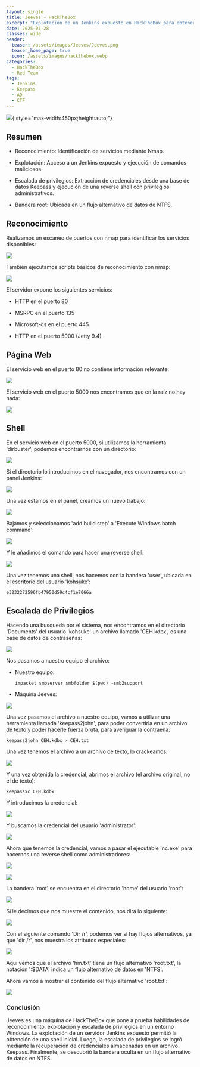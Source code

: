 ```yaml
---
layout: single
title: Jeeves - HackTheBox
excerpt: "Explotación de un Jenkins expuesto en HackTheBox para obtener acceso inicial, escalada de privilegios con credenciales extraídas de una base de datos Keepass y recuperación de la bandera root oculta en un flujo alternativo de datos en NTFS"
date: 2025-03-28
classes: wide
header:
  teaser: /assets/images/Jeeves/Jeeves.png
  teaser_home_page: true
  icon: /assets/images/hackthebox.webp
categories:
  - HackTheBox
  - Red Team
tags:  
  - Jenkins
  - Keepass
  - AD
  - CTF
---
```


![](/assets/images/Jeeves/Jeeves.png){:style="max-width:450px;height:auto;"}

## Resumen

- Reconocimiento: Identificación de servicios mediante Nmap.

- Explotación: Acceso a un Jenkins expuesto y ejecución de comandos maliciosos.

- Escalada de privilegios: Extracción de credenciales desde una base de datos Keepass y ejecución de una reverse shell con privilegios administrativos.

- Bandera root: Ubicada en un flujo alternativo de datos de NTFS.

## Reconocimiento

Realizamos un escaneo de puertos con nmap para identificar los servicios disponibles:

![](/assets/images/Jeeves/Reconocimiento-Puertos.png)

También ejecutamos scripts básicos de reconocimiento con nmap:

![](/assets/images/Jeeves/Reconocimiento-Puertos-Scripts.png)

El servidor expone los siguientes servicios:

- HTTP en el puerto 80

- MSRPC en el puerto 135

- Microsoft-ds en el puerto 445

- HTTP en el puerto 5000 (Jetty 9.4)

## Página Web

El servicio web en el puerto 80 no contiene información relevante:

![](/assets/images/Jeeves/Web-80.png)

El servicio web en el puerto 5000 nos encontramos que en la raíz no hay nada:

![](/assets/images/Jeeves/Web-Root.png)

## Shell

En el servicio web en el puerto 5000, si utilizamos la herramienta 'dirbuster', podemos encontrarnos con un directorio:

![](/assets/images/Jeeves/Dirb.png)

Si el directorio lo introducimos en el navegador, nos encontramos con un panel Jenkins:

![](/assets/images/Jeeves/Jenkins-Panel.png)

Una vez estamos en el panel, creamos un nuevo trabajo:

![](/assets/images/Jeeves/Create-New-Job.png)

Bajamos y seleccionamos 'add build step' a 'Execute Windows batch command':

![](/assets/images/Jeeves/Create-New-Job-2.png)

Y le añadimos el comando para hacer una reverse shell:

![](/assets/images/Jeeves/Create-New-Job-Shell.webp)

Una vez tenemos una shell, nos hacemos con la bandera 'user', ubicada en el escritorio del usuario 'kohsuke':

    e3232272596fb47950d59c4cf1e7066a

## Escalada de Privilegios

Hacendo una busqueda por el sistema, nos encontramos en el directorio 'Documents' del usuario 'kohsuke' un archivo llamado 'CEH.kdbx', es una base de datos de contraseñas:

![](/assets/images/Jeeves/File-DB-Pass.png)

Nos pasamos a nuestro equipo el archivo:

- Nuestro equipo:

    ```impacket smbserver smbfolder $(pwd) -smb2support```

- Máquina Jeeves:

![](/assets/images/Jeeves/Copy-File.png)

Una vez pasamos el archivo a nuestro equipo, vamos a utilizar una herramienta llamada 'keepass2john', para poder convertirla en un archivo de texto y poder hacerle fuerza bruta, para averiguar la contraeña:

    keepass2john CEH.kdbx > CEH.txt

Una vez tenemos el archivo a un archivo de texto, lo crackeamos:

![](/assets/images/Jeeves/Crack-File.png)

Y una vez obtenida la credencial, abrimos el archivo (el archivo original, no el de texto):

    keepassxc CEH.kdbx

Y introducimos la credencial:

![](/assets/images/Jeeves/Login-DB.png)

Y buscamos la credencial del usuario 'administrator':

![](/assets/images/Jeeves/Credential-AD.png)

Ahora que tenemos la credencial, vamos a pasar el ejecutable 'nc.exe' para hacernos una reverse shell como administradores:

![](/assets/images/Jeeves/NC-Shell.png)

![](/assets/images/Jeeves/AD-Rev-Shell.png)

La bandera 'root' se encuentra en el directorio 'home' del usuario 'root':

![](/assets/images/Jeeves/Dir-Flag.png)

Si le decimos que nos muestre el contenido, nos dirá lo siguiente:

![](/assets/images/Jeeves/Dir-Flag-Content.png)

Con el siguiente comando 'Dir /r', podemos ver si hay flujos alternativos, ya que 'dir /r', nos muestra los atributos especiales:

![](/assets/images/Jeeves/Dir-Hide-Flag-Content.png)

Aqui vemos que el archivo 'hm.txt' tiene un flujo alternativo 'root.txt', la notación ':$DATA' indica un flujo alternativo de datos en 'NTFS'.

Ahora vamos a mostrar el contenido del flujo alternativo 'root.txt':

![](/assets/images/Jeeves/Root-Flag.png)

### Conclusión

Jeeves es una máquina de HackTheBox que pone a prueba habilidades de reconocimiento, explotación y escalada de privilegios en un entorno Windows. La explotación de un servidor Jenkins expuesto permitió la obtención de una shell inicial. Luego, la escalada de privilegios se logró mediante la recuperación de credenciales almacenadas en un archivo Keepass. Finalmente, se descubrió la bandera oculta en un flujo alternativo de datos en NTFS.
